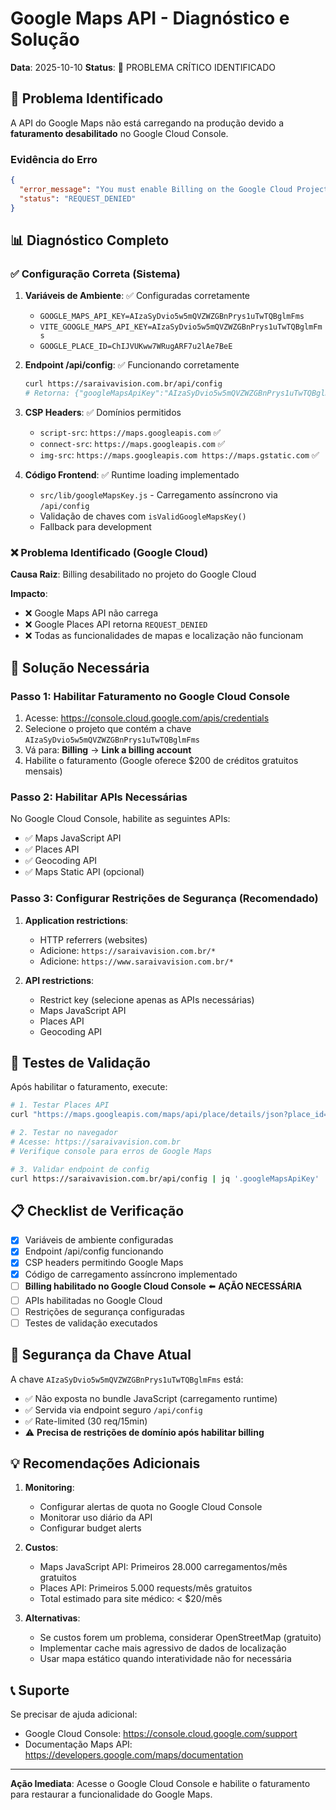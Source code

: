 # Google Maps API - Diagnóstico e Solução

**Data**: 2025-10-10
**Status**: 🔴 PROBLEMA CRÍTICO IDENTIFICADO

## 🚨 Problema Identificado

A API do Google Maps não está carregando na produção devido a **faturamento desabilitado** no Google Cloud Console.

### Evidência do Erro

```json
{
  "error_message": "You must enable Billing on the Google Cloud Project at https://console.cloud.google.com/project/_/billing/enable",
  "status": "REQUEST_DENIED"
}
```

## 📊 Diagnóstico Completo

### ✅ Configuração Correta (Sistema)

1. **Variáveis de Ambiente**: ✅ Configuradas corretamente
   - `GOOGLE_MAPS_API_KEY=AIzaSyDvio5w5mQVZWZGBnPrys1uTwTQBglmFms`
   - `VITE_GOOGLE_MAPS_API_KEY=AIzaSyDvio5w5mQVZWZGBnPrys1uTwTQBglmFms`
   - `GOOGLE_PLACE_ID=ChIJVUKww7WRugARF7u2lAe7BeE`

2. **Endpoint /api/config**: ✅ Funcionando corretamente
   ```bash
   curl https://saraivavision.com.br/api/config
   # Retorna: {"googleMapsApiKey":"AIzaSyDvio5w5mQVZWZGBnPrys1uTwTQBglmFms",...}
   ```

3. **CSP Headers**: ✅ Domínios permitidos
   - `script-src`: `https://maps.googleapis.com` ✅
   - `connect-src`: `https://maps.googleapis.com` ✅
   - `img-src`: `https://maps.googleapis.com https://maps.gstatic.com` ✅

4. **Código Frontend**: ✅ Runtime loading implementado
   - `src/lib/googleMapsKey.js` - Carregamento assíncrono via `/api/config`
   - Validação de chaves com `isValidGoogleMapsKey()`
   - Fallback para development

### ❌ Problema Identificado (Google Cloud)

**Causa Raiz**: Billing desabilitado no projeto do Google Cloud

**Impacto**:
- ❌ Google Maps API não carrega
- ❌ Google Places API retorna `REQUEST_DENIED`
- ❌ Todas as funcionalidades de mapas e localização não funcionam

## 🔧 Solução Necessária

### Passo 1: Habilitar Faturamento no Google Cloud Console

1. Acesse: https://console.cloud.google.com/apis/credentials
2. Selecione o projeto que contém a chave `AIzaSyDvio5w5mQVZWZGBnPrys1uTwTQBglmFms`
3. Vá para: **Billing** → **Link a billing account**
4. Habilite o faturamento (Google oferece $200 de créditos gratuitos mensais)

### Passo 2: Habilitar APIs Necessárias

No Google Cloud Console, habilite as seguintes APIs:

- ✅ Maps JavaScript API
- ✅ Places API
- ✅ Geocoding API
- ✅ Maps Static API (opcional)

### Passo 3: Configurar Restrições de Segurança (Recomendado)

1. **Application restrictions**:
   - HTTP referrers (websites)
   - Adicione: `https://saraivavision.com.br/*`
   - Adicione: `https://www.saraivavision.com.br/*`

2. **API restrictions**:
   - Restrict key (selecione apenas as APIs necessárias)
   - Maps JavaScript API
   - Places API
   - Geocoding API

## 🧪 Testes de Validação

Após habilitar o faturamento, execute:

```bash
# 1. Testar Places API
curl "https://maps.googleapis.com/maps/api/place/details/json?place_id=ChIJVUKww7WRugARF7u2lAe7BeE&key=AIzaSyDvio5w5mQVZWZGBnPrys1uTwTQBglmFms&fields=name,rating"

# 2. Testar no navegador
# Acesse: https://saraivavision.com.br
# Verifique console para erros de Google Maps

# 3. Validar endpoint de config
curl https://saraivavision.com.br/api/config | jq '.googleMapsApiKey'
```

## 📋 Checklist de Verificação

- [x] Variáveis de ambiente configuradas
- [x] Endpoint /api/config funcionando
- [x] CSP headers permitindo Google Maps
- [x] Código de carregamento assíncrono implementado
- [ ] **Billing habilitado no Google Cloud Console** ⬅️ **AÇÃO NECESSÁRIA**
- [ ] APIs habilitadas no Google Cloud
- [ ] Restrições de segurança configuradas
- [ ] Testes de validação executados

## 🔐 Segurança da Chave Atual

A chave `AIzaSyDvio5w5mQVZWZGBnPrys1uTwTQBglmFms` está:

- ✅ Não exposta no bundle JavaScript (carregamento runtime)
- ✅ Servida via endpoint seguro `/api/config`
- ✅ Rate-limited (30 req/15min)
- ⚠️ **Precisa de restrições de domínio após habilitar billing**

## 💡 Recomendações Adicionais

1. **Monitoring**:
   - Configurar alertas de quota no Google Cloud Console
   - Monitorar uso diário da API
   - Configurar budget alerts

2. **Custos**:
   - Maps JavaScript API: Primeiros 28.000 carregamentos/mês gratuitos
   - Places API: Primeiros 5.000 requests/mês gratuitos
   - Total estimado para site médico: < $20/mês

3. **Alternativas**:
   - Se custos forem um problema, considerar OpenStreetMap (gratuito)
   - Implementar cache mais agressivo de dados de localização
   - Usar mapa estático quando interatividade não for necessária

## 📞 Suporte

Se precisar de ajuda adicional:
- Google Cloud Console: https://console.cloud.google.com/support
- Documentação Maps API: https://developers.google.com/maps/documentation

---

**Ação Imediata**: Acesse o Google Cloud Console e habilite o faturamento para restaurar a funcionalidade do Google Maps.
